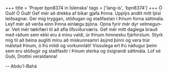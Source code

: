 +++
title = 'Prayer bpn8374 in Íslenska'
tags = ['lang-is', 'bpn8374']
+++
Ó Guð! Ó Guð! Gef mér að drekka af bikar gjafa Þinna. Upplýs andlit mitt ljósi leið­sagn­ar. Ger mig tryggan, stöðugan og staðfastan í Þínum forna sáttmála. Leyf mér að verða einn Þinna einlægu þjóna. Opna fyrir mér dyr vel­megun­ar. Veit mér tækifæri til að afla lífs­viðurværis. Gef mér mitt dag­lega brauð með ráðum sem ekki eru á mínu valdi, úr Þínum himnesku fjárhirslum. Styrk mig til að beina augliti mínu að miskunn­samri ásýnd þinni og vera trúr málstað Þínum, ó Þú mildi og vorkunnláti! Vissu­lega ert Þú náðugur þeim sem eru stöðugir og staðfastir í Þínum sterka og ó­sigr­andi sáttmála. Lof sé Guði, Drottni verald­anna!

-- Abdu'l-Bahá
